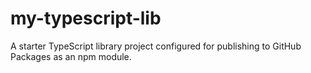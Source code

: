 # my-typescript-lib
A starter TypeScript library project configured for publishing to GitHub Packages as an npm module.
